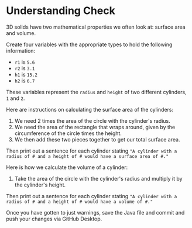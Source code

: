 # Understanding Check

3D solids have two mathematical properties we often look at: surface area and volume.

Create four variables with the appropriate types to hold the following information:
- `r1` is `5.6`
- `r2` is `3.1`
- `h1` is `15.2`
- `h2` is `6.7`

These variables represent the `radius` and `height` of two different cylinders, `1` and `2`.

Here are instructions on calculating the surface area of the cylinders:
1. We need 2 times the area of the circle with the cylinder's radius.
2. We need the area of the rectangle that wraps around, given by the circumference of the circle times the height.
3. We then add these two pieces together to get our total surface area.

Then print out a sentence for each cylinder stating `"A cylinder with a radius of # and a height of # would have a surface area of #."`

Here is how we calculate the volume of a cylinder:
1. Take the area of the circle with the cylinder's radius and multiply it by the cylinder's height.

Then print out a sentence for each cylinder stating `"A cylinder with a radius of # and a height of # would have a volume of #."`

Once you have gotten to just warnings, save the Java file and commit and push your changes via GitHub Desktop.
